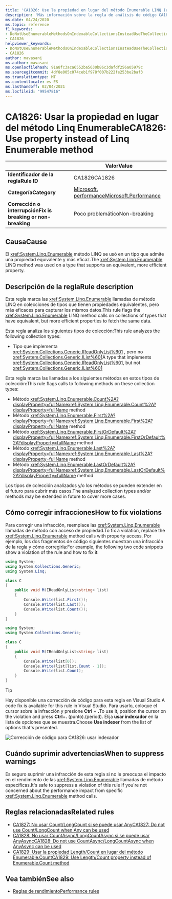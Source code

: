 ```yaml
---
title: 'CA1826: Use la propiedad en lugar del método Enumerable LINQ (análisis de código)'
description: 'Más información sobre la regla de análisis de código CA1826: usar la propiedad en lugar del método enumerable de Linq'
ms.date: 04/24/2020
ms.topic: reference
f1_keywords:
- DoNotUseEnumerableMethodsOnIndexableCollectionsInsteadUseTheCollectionDirectlyAnalyzer
- CA1826
helpviewer_keywords:
- DoNotUseEnumerableMethodsOnIndexableCollectionsInsteadUseTheCollectionDirectlyAnalyzer
- CA1826
author: mavasani
ms.author: mavasani
ms.openlocfilehash: 91a8fc3aca6552ba5630b86c3dafdf256a05979c
ms.sourcegitcommit: 4df8e005c074ceb1f978f007b222fe253be2baf3
ms.translationtype: MT
ms.contentlocale: es-ES
ms.lasthandoff: 02/04/2021
ms.locfileid: "99547816"
---
```

# <a name="ca1826-use-property-instead-of-linq-enumerable-method"></a><span data-ttu-id="64876-103">CA1826: Usar la propiedad en lugar del método Linq Enumerable</span><span class="sxs-lookup"><span data-stu-id="64876-103">CA1826: Use property instead of Linq Enumerable method</span></span>

| | <span data-ttu-id="64876-104">Valor</span><span class="sxs-lookup"><span data-stu-id="64876-104">Value</span></span> |
|-|-|
| <span data-ttu-id="64876-105">**Identificador de la regla**</span><span class="sxs-lookup"><span data-stu-id="64876-105">**Rule ID**</span></span> |<span data-ttu-id="64876-106">CA1826</span><span class="sxs-lookup"><span data-stu-id="64876-106">CA1826</span></span>|
| <span data-ttu-id="64876-107">**Categoría**</span><span class="sxs-lookup"><span data-stu-id="64876-107">**Category**</span></span> |[<span data-ttu-id="64876-108">Microsoft. performance</span><span class="sxs-lookup"><span data-stu-id="64876-108">Microsoft.Performance</span></span>](performance-warnings.md)|
| <span data-ttu-id="64876-109">**Corrección o interrupción**</span><span class="sxs-lookup"><span data-stu-id="64876-109">**Fix is breaking or non-breaking**</span></span> |<span data-ttu-id="64876-110">Poco problemático</span><span class="sxs-lookup"><span data-stu-id="64876-110">Non-breaking</span></span>|

## <a name="cause"></a><span data-ttu-id="64876-111">Causa</span><span class="sxs-lookup"><span data-stu-id="64876-111">Cause</span></span>

<span data-ttu-id="64876-112">El <xref:System.Linq.Enumerable> método LINQ se usó en un tipo que admite una propiedad equivalente y más eficaz.</span><span class="sxs-lookup"><span data-stu-id="64876-112">The <xref:System.Linq.Enumerable> LINQ method was used on a type that supports an equivalent, more efficient property.</span></span>

## <a name="rule-description"></a><span data-ttu-id="64876-113">Descripción de la regla</span><span class="sxs-lookup"><span data-stu-id="64876-113">Rule description</span></span>

<span data-ttu-id="64876-114">Esta regla marca las <xref:System.Linq.Enumerable> llamadas de método LINQ en colecciones de tipos que tienen propiedades equivalentes, pero más eficaces para capturar los mismos datos.</span><span class="sxs-lookup"><span data-stu-id="64876-114">This rule flags the <xref:System.Linq.Enumerable> LINQ method calls on collections of types that have equivalent, but more efficient properties to fetch the same data.</span></span>

<span data-ttu-id="64876-115">Esta regla analiza los siguientes tipos de colección:</span><span class="sxs-lookup"><span data-stu-id="64876-115">This rule analyzes the following collection types:</span></span>

- <span data-ttu-id="64876-116">Tipo que implementa <xref:System.Collections.Generic.IReadOnlyList%601> , pero no <xref:System.Collections.Generic.IList%601></span><span class="sxs-lookup"><span data-stu-id="64876-116">A type that implements <xref:System.Collections.Generic.IReadOnlyList%601>, but not <xref:System.Collections.Generic.IList%601></span></span>

<span data-ttu-id="64876-117">Esta regla marca las llamadas a los siguientes métodos en estos tipos de colección:</span><span class="sxs-lookup"><span data-stu-id="64876-117">This rule flags calls to following methods on these collection types:</span></span>

- <span data-ttu-id="64876-118">Método <xref:System.Linq.Enumerable.Count%2A?displayProperty=fullName></span><span class="sxs-lookup"><span data-stu-id="64876-118"><xref:System.Linq.Enumerable.Count%2A?displayProperty=fullName> method</span></span>
- <span data-ttu-id="64876-119">Método <xref:System.Linq.Enumerable.First%2A?displayProperty=fullName></span><span class="sxs-lookup"><span data-stu-id="64876-119"><xref:System.Linq.Enumerable.First%2A?displayProperty=fullName> method</span></span>
- <span data-ttu-id="64876-120">Método <xref:System.Linq.Enumerable.FirstOrDefault%2A?displayProperty=fullName></span><span class="sxs-lookup"><span data-stu-id="64876-120"><xref:System.Linq.Enumerable.FirstOrDefault%2A?displayProperty=fullName> method</span></span>
- <span data-ttu-id="64876-121">Método <xref:System.Linq.Enumerable.Last%2A?displayProperty=fullName></span><span class="sxs-lookup"><span data-stu-id="64876-121"><xref:System.Linq.Enumerable.Last%2A?displayProperty=fullName> method</span></span>
- <span data-ttu-id="64876-122">Método <xref:System.Linq.Enumerable.LastOrDefault%2A?displayProperty=fullName></span><span class="sxs-lookup"><span data-stu-id="64876-122"><xref:System.Linq.Enumerable.LastOrDefault%2A?displayProperty=fullName> method</span></span>

<span data-ttu-id="64876-123">Los tipos de colección analizados y/o los métodos se pueden extender en el futuro para cubrir más casos.</span><span class="sxs-lookup"><span data-stu-id="64876-123">The analyzed collection types and/or methods may be extended in future to cover more cases.</span></span>

## <a name="how-to-fix-violations"></a><span data-ttu-id="64876-124">Cómo corregir infracciones</span><span class="sxs-lookup"><span data-stu-id="64876-124">How to fix violations</span></span>

<span data-ttu-id="64876-125">Para corregir una infracción, reemplace las <xref:System.Linq.Enumerable> llamadas de método con acceso de propiedad.</span><span class="sxs-lookup"><span data-stu-id="64876-125">To fix a violation, replace the <xref:System.Linq.Enumerable> method calls with property access.</span></span> <span data-ttu-id="64876-126">Por ejemplo, los dos fragmentos de código siguientes muestran una infracción de la regla y cómo corregirla:</span><span class="sxs-lookup"><span data-stu-id="64876-126">For example, the following two code snippets show a violation of the rule and how to fix it:</span></span>

```csharp
using System;
using System.Collections.Generic;
using System.Linq;

class C
{
    public void M(IReadOnlyList<string> list)
    {
        Console.Write(list.First());
        Console.Write(list.Last());
        Console.Write(list.Count());
    }
}
```

```csharp
using System;
using System.Collections.Generic;

class C
{
    public void M(IReadOnlyList<string> list)
    {
        Console.Write(list[0]);
        Console.Write(list[list.Count - 1]);
        Console.Write(list.Count);
    }
}
```

> [!TIP]
> <span data-ttu-id="64876-127">Hay disponible una corrección de código para esta regla en Visual Studio.</span><span class="sxs-lookup"><span data-stu-id="64876-127">A code fix is available for this rule in Visual Studio.</span></span> <span data-ttu-id="64876-128">Para usarlo, coloque el cursor sobre la infracción y presione **Ctrl** + **.**</span><span class="sxs-lookup"><span data-stu-id="64876-128">To use it, position the cursor on the violation and press **Ctrl**+**.**</span></span> <span data-ttu-id="64876-129">(punto).</span><span class="sxs-lookup"><span data-stu-id="64876-129">(period).</span></span> <span data-ttu-id="64876-130">Elija **usar indexador** en la lista de opciones que se muestra.</span><span class="sxs-lookup"><span data-stu-id="64876-130">Choose **Use indexer** from the list of options that's presented.</span></span>
>
> ![Corrección de código para CA1826: usar indexador](media/ca1826-codefix.png)

## <a name="when-to-suppress-warnings"></a><span data-ttu-id="64876-132">Cuándo suprimir advertencias</span><span class="sxs-lookup"><span data-stu-id="64876-132">When to suppress warnings</span></span>

<span data-ttu-id="64876-133">Es seguro suprimir una infracción de esta regla si no le preocupa el impacto en el rendimiento de las <xref:System.Linq.Enumerable> llamadas de método específicas.</span><span class="sxs-lookup"><span data-stu-id="64876-133">It's safe to suppress a violation of this rule if you're not concerned about the performance impact from specific <xref:System.Linq.Enumerable> method calls.</span></span>

## <a name="related-rules"></a><span data-ttu-id="64876-134">Reglas relacionadas</span><span class="sxs-lookup"><span data-stu-id="64876-134">Related rules</span></span>

- [<span data-ttu-id="64876-135">CA1827: No usar Count/LongCount si se puede usar Any</span><span class="sxs-lookup"><span data-stu-id="64876-135">CA1827: Do not use Count/LongCount when Any can be used</span></span>](ca1827.md)
- [<span data-ttu-id="64876-136">CA1828: No usar CountAsync/LongCountAsync si se puede usar AnyAsync</span><span class="sxs-lookup"><span data-stu-id="64876-136">CA1828: Do not use CountAsync/LongCountAsync when AnyAsync can be used</span></span>](ca1828.md)
- [<span data-ttu-id="64876-137">CA1829: Usar la propiedad Length/Count en lugar del método Enumerable.Count</span><span class="sxs-lookup"><span data-stu-id="64876-137">CA1829: Use Length/Count property instead of Enumerable.Count method</span></span>](ca1829.md)

## <a name="see-also"></a><span data-ttu-id="64876-138">Vea también</span><span class="sxs-lookup"><span data-stu-id="64876-138">See also</span></span>

- [<span data-ttu-id="64876-139">Reglas de rendimiento</span><span class="sxs-lookup"><span data-stu-id="64876-139">Performance rules</span></span>](performance-warnings.md)
